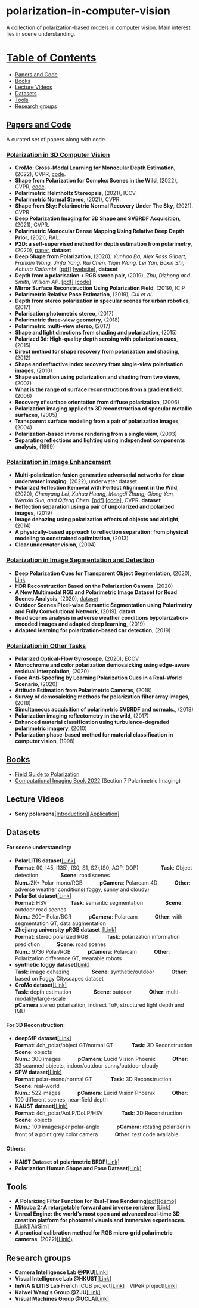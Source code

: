 # polarization-in-computer-vision
A collection of polarization-based models in computer vision. Main interest lies in scene understanding.


# [Table of Contents]()

* [Papers and Code](#Papers-and-Code)
* [Books](#Books)
* [Lecture Videos](#Lecture-Videos)
* [Datasets](#Datasets)
* [Tools](#Tools)
* [Research groups](#Research-groups)


## [Papers and Code]()

A curated set of papers along with code.


### [Polarization in 3D Computer Vision]()

* __CroMo: Cross-Modal Learning for Monocular Depth Estimation__, (2022), CVPR, [code](https://cromo-data.github.io/). 
* __Shape from Polarization for Complex Scenes in the Wild__, (2022), CVPR, [code](https://github.com/ChenyangLEI/sfp-wild). 
* __Polarimetric Helmholtz Stereopsis__, (2021), ICCV. 
* __Polarimetric Normal Stereo__, (2021), CVPR. 
* __Shape from Sky: Polarimetric Normal Recovery Under The Sky__, (2021), CVPR. 
* __Deep Polarization Imaging for 3D Shape and SVBRDF Acquisition__, (2021), CVPR. 
* __Polarimetric Monocular Dense Mapping Using Relative Deep Depth Prior__, (2021), RAL. 
* __P2D: a self-supervised method for depth estimation from polarimetry__, (2020), [paper](https://arxiv.org/pdf/2007.07567.pdf), **dataset**
* __Deep Shape from Polarization__, (2020), _Yunhao Ba, Alex Ross Gilbert, Franklin Wang, Jinfa Yang, Rui Chen, Yiqin Wang, Lei Yan, Boxin Shi, Achuta Kadambi_. [[pdf]](https://arxiv.org/abs/1903.10210) [[website]](https://visual.ee.ucla.edu/deepsfp.htm), **dataset**
* __Depth from a polarisation + RGB stereo pair__, (2019), _Zhu, Dizhong and Smith, William AP_. [[pdf]](https://arxiv.org/abs/1903.12061) [[code]](https://github.com/AmosZhu/CVPR2019) 
* __Mirror Surface Reconstruction Using Polarization Field__, (2019), ICIP
* __Polarimetric Relative Pose Estimation__, (2019), _Cui et al._
* __Depth from stereo polarization in specular scenes for urban robotics__, (2017)
* __Polarisation photometric stereo__, (2017)
* __Polarimetric three-view geometry__, (2018)
* __Polarimetric multi-view stereo__, (2017)
* __Shape and light directions from shading and polarization__, (2015)
* __Polarized 3d: High-quality depth sensing with polarization cues__, (2015)
* __Direct method for shape recovery from polarization and shading__, (2012)
* __Shape and refractive index recovery from single-view polarisation images__, (2010)
* __Shape estimation using polarization and shading from two views__, (2007)
* __What is the range of surface reconstructions from a gradient field__,  (2006)
* __Recovery of surface orientation from diffuse polarization__, (2006)
* __Polarization imaging applied to 3D reconstruction of specular metallic surfaces__, (2005)
* __Transparent surface modeling from a pair of polarization images__, (2004)
* __Polarization-based inverse rendering from a single view__, (2003)
* __Separating reflections and lighting using independent components analysis__, (1999)



### [Polarization in Image Enhancement]()

* __Multi-polarization fusion generative adversarial networks for clear underwater imaging__, (2022), underwater dataset
* __Polarized Reflection Removal with Perfect Alignment in the Wild__, (2020), _Chenyang Lei, Xuhua Huang, Mengdi Zhang, Qiong Yan, Wenxiu Sun, and Qifeng Chen_. [[pdf]](https://cqf.io/papers/Polarized_Reflection_Removal_CVPR2020.pdf) [[code]](https://github.com/ChenyangLEI/CVPR2020-Polarized-Reflection-Removal-with-Perfect-Alignment), CVPR. **dataset**
* __Reflection separation using a pair of unpolarized and polarized images__, (2019)
* __Image dehazing using polarization effects of objects and airlight__, (2014)
* __A physically-based approach to reflection separation: from physical modeling to constrained optimization__, (2013)
* __Clear underwater vision__, (2004)

### [Polarization in Image Segmentation and Detection]()
* __Deep Polarization Cues for Transparent Object Segmentation__, (2020),  [Link](https://kalraa.github.io/)
* __HDR Reconstruction Based on the Polarization Camera__, (2020)
* __A New Multimodal RGB and Polarimetric Image Dataset for Road Scenes Analysis__, (2020), [dataset](http://pagesperso.litislab.fr/rblin/databases/)
* __Outdoor Scenes Pixel-wise Semantic Segmentation using Polarimetry and Fully Convolutional Network__, (2019), **datast**
* __Road scenes analysis in adverse weather conditions bypolarization-encoded images and adapted deep learning__, (2019)
* __Adapted learning for polarization-based car detection__, (2019)


### [Polarization in Other Tasks]()

* __Polarized Optical-Flow Gyroscope__, (2020), ECCV
* __Monochrome and color polarization demosaicking using edge-aware residual interpolation__, (2020)
* __Face Anti-Spoofing by Learning Polarization Cues in a Real-World Scenario__, (2020)
* __Attitude Estimation from Polarimetric Cameras__, (2018)
* __Survey of demosaicking methods for polarization filter array images__, (2018)
* __Simultaneous acquisition of polarimetric SVBRDF and normals.__, (2018)
* __Polarization imaging reflectometry in the wild__, (2017)
* __Enhanced material classification using turbulence-degraded polarimetric imagery__, (2010)
* __Polarization phase-based method for material classification in computer vision__, (1998)


## [Books]()

* [Field Guide to Polarization](https://www.spiedigitallibrary.org/ebooks/FG/Field-Guide-to-Polarization/eISBN-9780819478207/10.1117/3.626141)
* [Computational Imaging Book 2022](https://imagingtext.github.io/)  (Section 7  Polarimetric Imaging)


## Lecture Videos 
* __Sony polarsens__[[Introduction]](https://www.youtube.com/watch?v=cvT3t66dbMk)[[Application]](https://www.youtube.com/watch?v=Stsfnwdt09Y)

## Datasets
#### For scene understanding: 
* __PolarLITIS dataset__[[Link]](https://pagesperso.litislab.fr/rblin/databases/)\
  __Format__: (I0, I45, I135), (S0, S1, S2),(S0, AOP, DOP)　　　　 __Task__: Object detection　　　　 __Scene__: road scenes \
  __Num.__:2K+ Polar-mono/RGB　　　 __pCamera__: Polarcam 4D　　　 __Other__:  adverse weather conditions( foggy, sunny and cloudy)
* __PolarBot dataset__[[Link]](http://vibot.cnrs.fr/polabot.html)\
  __Format__: HSV 　　　　 __Task__: semantic segmentation　　　　 __Scene__: outdoor road scenes \
  __Num.__: 200+ Polar/BGR　　　 __pCamera__: Polarcam　　　 __Other__:  with segmentation GT, data augmentation
* __Zhejiang university pRGB dataset___[[Link]](http://www.wangkaiwei.org/download.html)\
  __Format__: stereo polarized RGB 　　　 __Task__: polarization information prediction　　　 __Scene__: road scenes \
  __Num.__: 9736 Polar/RGB　　　 __pCamera__: Polarcam　　　 __Other__:  Polarization difference GT,  wearable robots
* __synthetic foggy dataset__[[Link]](https://github.com/fourson/Learning-to-dehaze-with-polarization)\
  __Task__: image dehazing　　　　 __Scene__: synthetic/outdoor 　　　__Other__:   based on Foggy Cityscapes dataset 
* __CroMo dataset__[[Link]](https://cromo-data.github.io/)\
  __Task__: depth estimation　　　　 __Scene__: outdoor 　　　__Other__:  multi-modality/large-scale   
  __pCamera__:stereo polarisation, indirect ToF, structured light depth and IMU
#### For 3D Reconstruction: 
* __deepSfP dataset__[[Link]](https://visual.ee.ucla.edu/deepsfp.htm)\
  __Format__: 4ch_polar/object GT/normal GT 　　　 __Task__: 3D Reconstruction　　　 __Scene__: objects \
  __Num.__: 300 images　　　 __pCamera__: Lucid Vision Phoenix　　　 __Other__:  33 scanned objects, indoor/outdoor sunny/outdoor cloudy
* __SPW dataset__[[Link]](https://github.com/ChenyangLEI/sfp-wild)\
  __Format__: polar-mono/normal GT 　　　 __Task__: 3D Reconstruction　　　 __Scene__: real-world \
  __Num.__: 522 images　　　 __pCamera__: Lucid Vision Phoenix　　　 __Other__:   100 different scenes, near-field depth
* __KAUST dataset__[[Link]](https://repository.kaust.edu.sa/handle/10754/631914)\
  __Format__: 4ch_polar/AoLP/DoLP/HSV 　　　 __Task__: 3D Reconstruction　　　 __Scene__: objects \
  __Num.__: 100 images/per polar-angle　　　 __pCamera__: rotating polarizer in front of a point grey color camera　　　 __Other__:  test code available
#### Others: 
* __KAIST Dataset of polarimetric BRDF__[[Link]](http://vclab.kaist.ac.kr/siggraph2020/pbrdfdataset/kaistdataset.html)
* __Polarization Human Shape and Pose Dataset__[[Link]](https://jimmyzou.github.io/publication/2020-PHSPDataset)

## Tools
* __A Polarizing Filter Function for Real-Time Rendering__[[pdf]](https://jcgt.org/published/0010/02/03/)[[demo]](https://www.youtube.com/watch?v=3nMkQh3mKsI)
* __Mitsuba 2: A retargetable forward and inverse renderer__ [[Link]](https://www.mitsuba-renderer.org/)
* __Unreal Engine:  the world’s most open and advanced real-time 3D creation platform for photoreal visuals and immersive experiences.__ [[Link]](https://github.com/orgs/EpicGames/repositories)[[AirSim]](https://github.com/microsoft/AirSim)
* __A practical calibration method for RGB micro-grid polarimetric cameras__, (2022)[[Link]](https://github.com/vibot-lab/PoliCalibration)\

## Research groups
* __Camera Intelligence Lab @PKU__[[Link]](https://ci.idm.pku.edu.cn/Publication.htm)
* __Visual Intelligence Lab @HKUST__[[Link]](https://ece.hkust.edu.hk/research/areas)
* __ImViA & LITIS Lab__   French ICUB project[[Link]](https://anr.fr/Project-ANR-17-CE22-0011)　VIPeR project[[Link]](https://anr.fr/Project-ANR-15-CE22-0009)
* __Kaiwei Wang's Group @ZJU__[[Link]](http://www.wangkaiwei.org/project.html)
* __Visual Machines Group @UCLA__[[Link]](https://visual.ee.ucla.edu/)
